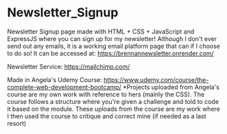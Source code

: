 # Newsletter_Signup

Newsletter Signup page made with HTML + CSS + JavaScript and ExpressJS where you can sign up for my newsletter! 
Although I don't ever send out any emails, it is a working email platform page that can if I choose to do so!
It can be accessed at: 
https://brennannewsletter.onrender.com/

Newsletter Service: https://mailchimp.com/

Made in Angela's Udemy Course: https://www.udemy.com/course/the-complete-web-development-bootcamp/
*Projects uploaded from Angela's course are my own work with reference to hers (mainly the CSS). 
          The course follows a structure where you're given a challenge and told to code it based on the module.
          These uploads from the course are my work where I then used the course to critique and correct mine (if needed as a last resort)
